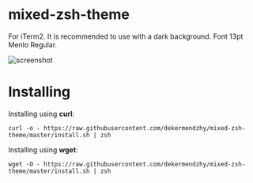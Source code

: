 # mixed-zsh-theme

For iTerm2. It is recommended to use with a dark background. Font 13pt Menlo Regular.

![screenshot](https://github.com/dnavtoparts/mixed-zsh-theme/blob/master/mixed.png)

# Installing

Installing using **curl**:

```
curl -o - https://raw.githubusercontent.com/dekermendzhy/mixed-zsh-theme/master/install.sh | zsh
```

Installing using **wget**:

```
wget -O - https://raw.githubusercontent.com/dekermendzhy/mixed-zsh-theme/master/install.sh | zsh
```
